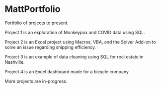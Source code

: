 # MattPortfolio
Portfolio of projects to present.

Project 1 is an exploration of Monkeypox and COVID data using SQL.

Project 2 is an Excel project using Macros, VBA, and the Solver Add-on to solve an issue regarding shipping efficiency.

Project 3 is an example of data cleaning using SQL for real estate in Nashville.

Project 4 is an Excel dashboard made for a bicycle company.

More projects are in-progress.
